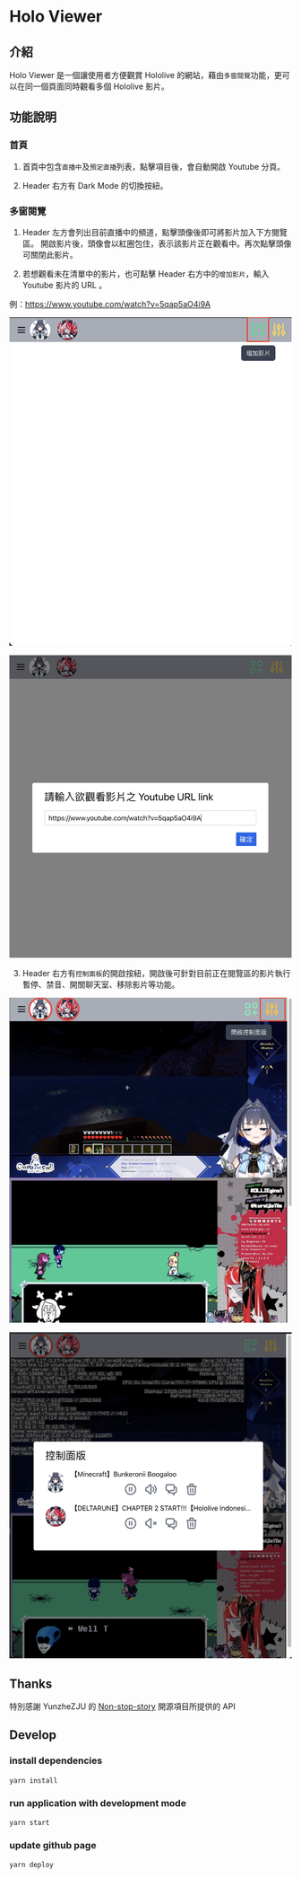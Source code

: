 # Holo Viewer

## 介紹

Holo Viewer 是一個讓使用者方便觀賞 Hololive 的網站，藉由`多窗閱覽`功能，更可以在同一個頁面同時觀看多個 Hololive 影片。

## 功能說明

### 首頁

1. 首頁中包含`直播中`及`預定直播`列表，點擊項目後，會自動開啟 Youtube 分頁。

2. Header 右方有 Dark Mode 的切換按紐。

### 多窗閱覽

1. Header 左方會列出目前直播中的頻道，點擊頭像後即可將影片加入下方閱覽區。
   開啟影片後，頭像會以紅圈包住，表示該影片正在觀看中。再次點擊頭像可關閉此影片。

2. 若想觀看未在清單中的影片，也可點擊 Header 右方中的`增加影片`，輸入 Youtube 影片的 URL 。

例：https://www.youtube.com/watch?v=5qap5aO4i9A

![add video button](/public/img/intro-addVideo-btn.png)

![add video modal](/public/img/intro-addVideo-modal.png)

3. Header 右方有`控制面板`的開啟按紐，開啟後可針對目前正在閱覽區的影片執行暫停、禁音、開關聊天室、移除影片等功能。

![control button](/public/img/intro-control-btn.png)

![control modal](/public/img/intro-control-modal.png)

## Thanks

特別感謝 YunzheZJU 的 [Non-stop-story](https://github.com/YunzheZJU/non-stop-story) 開源項目所提供的 API

## Develop

### install dependencies

```
yarn install
```

### run application with development mode

```
yarn start
```

### update github page

```
yarn deploy
```
